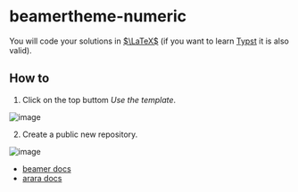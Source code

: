 # beamertheme-numeric

You will code your solutions in [$\LaTeX$](https://www.latex-project.org)
(if you want to learn [Typst](https://typst.app) it is also valid).

## How to

1. Click on the top buttom _Use the template_.

![image](https://github.com/Numerical-Analysis-2024/beamertheme-numeric/assets/21283014/0da22dcb-a46b-4cd6-84e6-43958191b8fa)

2. Create a public new repository.

![image](https://github.com/Numerical-Analysis-2024/beamertheme-numeric/assets/21283014/e3cf83c3-086c-4ad8-974d-bb6dcb2afe97)

- [beamer docs](http://mirrors.ctan.org/macros/latex/contrib/beamer/doc/beameruserguide.pdf)
- [arara docs](http://mirrors.ctan.org/support/arara/doc/arara-quickstart.pdf)
